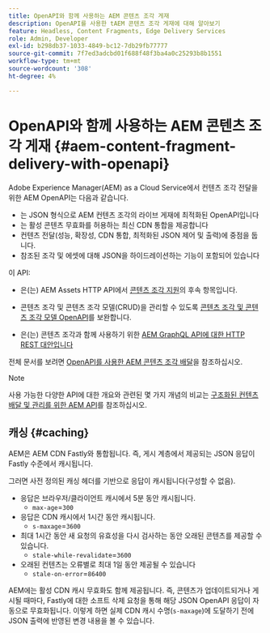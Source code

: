 ```yaml
---
title: OpenAPI와 함께 사용하는 AEM 콘텐츠 조각 게재
description: OpenAPI를 사용한 tAEM 콘텐츠 조각 게재에 대해 알아보기
feature: Headless, Content Fragments, Edge Delivery Services
role: Admin, Developer
exl-id: b298db37-1033-4849-bc12-7db29fb77777
source-git-commit: 7f7ed3adcbd01f688f48f3ba4a0c25293b8b1551
workflow-type: tm+mt
source-wordcount: '308'
ht-degree: 4%

---
```


# OpenAPI와 함께 사용하는 AEM 콘텐츠 조각 게재 {#aem-content-fragment-delivery-with-openapi}

Adobe Experience Manager(AEM) as a Cloud Service에서 컨텐츠 조각 전달을 위한 AEM OpenAPI는 다음과 같습니다.

* 는 JSON 형식으로 AEM 컨텐츠 조각의 라이브 게재에 최적화된 OpenAPI입니다
* 는 활성 콘텐츠 무효화를 허용하는 최신 CDN 통합을 제공합니다
* 컨텐츠 전달(성능, 확장성, CDN 통합, 최적화된 JSON 제어 및 출력)에 중점을 둡니다.
* 참조된 조각 및 에셋에 대해 JSON을 하이드레이션하는 기능이 포함되어 있습니다

이 API:

* 은(는) AEM Assets HTTP API에서 [콘텐츠 조각 지원](/help/assets/content-fragments/assets-api-content-fragments.md)의 후속 항목입니다.

* 콘텐츠 조각 및 콘텐츠 조각 모델(CRUD)을 관리할 수 있도록 [콘텐츠 조각 및 콘텐츠 조각 모델 OpenAPI](/help/headless/content-fragment-openapis.md)를 보완합니다.

* 은(는) 콘텐츠 조각과 함께 사용하기 위한 [AEM GraphQL API에 대한 HTTP REST 대안입니다](/help/headless/graphql-api/content-fragments.md)

전체 문서를 보려면 [OpenAPI를 사용한 AEM 콘텐츠 조각 배달](https://developer.adobe.com/experience-cloud/experience-manager-apis/api/stable/contentfragments/delivery/)을 참조하십시오.

>[!NOTE]
>
>사용 가능한 다양한 API에 대한 개요와 관련된 몇 가지 개념의 비교는 [구조화된 컨텐츠 배달 및 관리를 위한 AEM API](/help/headless/apis-headless-and-content-fragments.md)를 참조하십시오.

## 캐싱 {#caching}

AEM은 AEM CDN Fastly와 통합됩니다. 즉, 게시 계층에서 제공되는 JSON 응답이 Fastly 수준에서 캐시됩니다.

그러면 사전 정의된 캐싱 헤더를 기반으로 응답이 캐시됩니다(구성할 수 없음).

* 응답은 브라우저/클라이언트 캐시에서 5분 동안 캐시됩니다.
   * `max-age`=`300`
* 응답은 CDN 캐시에서 1시간 동안 캐시됩니다.
   * `s-maxage`=`3600`
* 최대 1시간 동안 새 요청의 유효성을 다시 검사하는 동안 오래된 콘텐츠를 제공할 수 있습니다.
   * `stale-while-revalidate`=`3600`
* 오래된 컨텐츠는 오류별로 최대 1일 동안 제공될 수 있습니다
   * `stale-on-error`=`86400`

AEM에는 활성 CDN 캐시 무효화도 함께 제공됩니다. 즉, 콘텐츠가 업데이트되거나 게시될 때마다, Fastly에 대한 소프트 삭제 요청을 통해 해당 JSON OpenAPI 응답이 자동으로 무효화됩니다. 이렇게 하면 실제 CDN 캐시 수명(`s-maxage`)에 도달하기 전에 JSON 출력에 반영된 변경 내용을 볼 수 있습니다.
